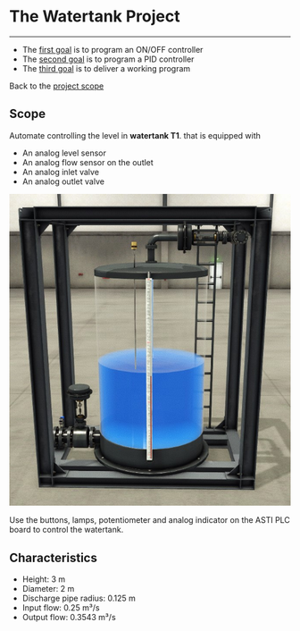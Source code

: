 # The Watertank Project
_____________________________________
-   The [first goal](Ex04/Subchapter03_1.md) is to program an ON/OFF controller
-   The [second goal](Ex04/Subchapter04.md) is to program a PID controller
-   The [third goal](Ex04/Subchapter05.md) is to deliver a working program

Back to the [project scope](Ex04/Subchapter03.md)

## Scope

Automate controlling the level in **watertank T1**. that is equipped with
- An analog level sensor
- An analog flow sensor on the outlet
- An analog inlet valve
- An analog outlet valve

![Procedure element ON OFF](../Ex04/Images/scope.jpg)

Use the buttons, lamps, potentiometer and analog indicator on the ASTI PLC board to control the watertank.

## Characteristics
- Height: 3 m
- Diameter: 2 m
- Discharge pipe radius: 0.125 m
- Input flow: 0.25 m³/s
- Output flow: 0.3543 m³/s
